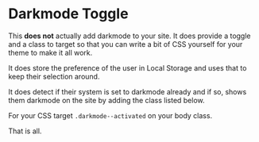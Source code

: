 # Darkmode Toggle

This **does not** actually add darkmode to your site. It does provide a toggle
and a class to target so that you can write a bit of CSS yourself for your theme
to make it all work.

It does store the preference of the user in Local Storage and uses that to keep
their selection around.

It does detect if their system is set to darkmode already and if so, shows them
darkmode on the site by adding the class listed below.

For your CSS target `.darkmode--activated` on your body class.

That is all.
